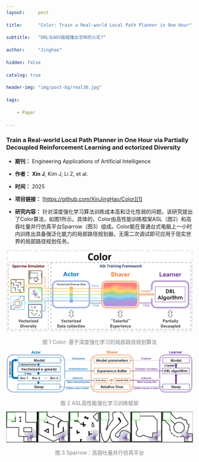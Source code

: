 ```yaml
---
layout:     post

title:      "Color: Train a Real-world Local Path Planner in One Hour"

subtitle:   "DRL与AGV能碰撞出怎样的火花?"

author:     "Jinghao"

hidden: false

catalog: true

header-img: "img/post-bg/real36.jpg"

tags:

    - Paper

---
```


### Train a Real-world Local Path Planner in One Hour via Partially Decoupled Reinforcement Learning and ectorized Diversity

- **期刊：** Engineering Applications of Artificial Intelligence

- **作者：** **Xin J**, Kim J, Li Z, et al.

- **时间：** 2025

- **项目链接：** [https://github.com/XinJingHao/Color][1]

- **研究内容：** 针对深度强化学习算法训练成本高和泛化性弱的问题，该研究提出了Color算法，如图1所示。具体的，Color由高性能训练框架ASL（图2）和高吞吐量并行仿真平台Sparrow（图3）组成。Color能在普通台式电脑上一小时内训练出具备强泛化能力的局部路径规划器，无需二次调试即可应用于现实世界的局部路径规划任务。


<div align="center">
<a ><img width="600px" height="auto" src="https://github.com/XinJingHao/Images/raw/main/Sparrow_V0/color_img.png"></a>
<p style="color: gray;">图 1  Color: 基于深度强化学习的局部路径规划算法</p>
</div>

<div align="center">
<a ><img width="600px" height="auto" src="https://github.com/XinJingHao/Images/raw/main/asl/ASL.jpg"></a>
<p style="color: gray;">图 2  ASL高性能强化学习训练框架</p>
</div>

<div align="center">
<a ><img width="600px" height="auto" src="https://github.com/XinJingHao/Images/raw/main/Sparrow_V1/render.gif"></a>
<p style="color: gray;">图 3  Sparrow：高吞吐量并行仿真平台</p>
</div>

[1]: https://github.com/XinJingHao/Color
